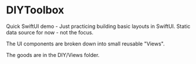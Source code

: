 # DIYToolbox
Quick SwiftUI demo - Just practicing building basic layouts in SwiftUI. Static data source for now - not the focus.

The UI components are broken down into small reusable "Views".

The goods are in the DIY/Views folder.

